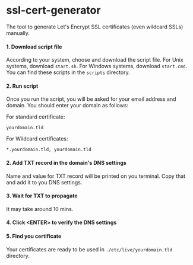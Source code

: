 # ssl-cert-generator
The tool to generate Let's Encrypt SSL certificates (even wildcard SSLs) manually.

#### 1. Download script file

According to your system, choose and download the script file. For Unix systems, download `start.sh`. For Windows systems, download `start.cmd`. You can find these scripts in the `scripts` directory.

#### 2. Run script

Once you run the script, you will be asked for your email address and domain. You should enter your domain as follows:

For standard certificate:
```
yourdomain.tld
```

For Wildcard certificates:
```
*.yourdomain.tld, yourdomain.tld
```

#### 2. Add TXT record in the domain's DNS settings
Name and value for TXT record will be printed on you terminal. Copy that and add it to you DNS settings.
#### 3. Wait for TXT to propagate
It may take around 10 mins.
#### 4. Click &lt;ENTER&gt; to verify the DNS settings
#### 5. Find you certificate
Your certificates are ready to be used in `./etc/live/yourdomain.tld` directory.
